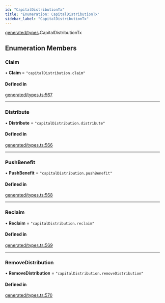 ```yaml
---
id: "CapitalDistributionTx"
title: "Enumeration: CapitalDistributionTx"
sidebar_label: "CapitalDistributionTx"
---
```


[generated/types](../../../../modules/Generated/Types/Types.md).CapitalDistributionTx

## Enumeration Members

### Claim

• **Claim** = ``"capitalDistribution.claim"``

#### Defined in

[generated/types.ts:567](https://github.com/PolymeshAssociation/polymesh-sdk/blob/c53723bab/src/generated/types.ts#L567)

___

### Distribute

• **Distribute** = ``"capitalDistribution.distribute"``

#### Defined in

[generated/types.ts:566](https://github.com/PolymeshAssociation/polymesh-sdk/blob/c53723bab/src/generated/types.ts#L566)

___

### PushBenefit

• **PushBenefit** = ``"capitalDistribution.pushBenefit"``

#### Defined in

[generated/types.ts:568](https://github.com/PolymeshAssociation/polymesh-sdk/blob/c53723bab/src/generated/types.ts#L568)

___

### Reclaim

• **Reclaim** = ``"capitalDistribution.reclaim"``

#### Defined in

[generated/types.ts:569](https://github.com/PolymeshAssociation/polymesh-sdk/blob/c53723bab/src/generated/types.ts#L569)

___

### RemoveDistribution

• **RemoveDistribution** = ``"capitalDistribution.removeDistribution"``

#### Defined in

[generated/types.ts:570](https://github.com/PolymeshAssociation/polymesh-sdk/blob/c53723bab/src/generated/types.ts#L570)
